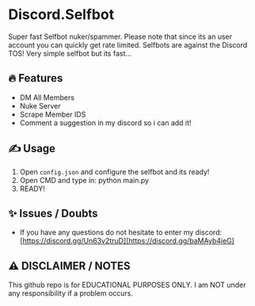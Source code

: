 # Discord.Selfbot
Super fast Selfbot nuker/spammer.
Please note that since its an user account you can quickly get rate limited.
Selfbots are against the Discord TOS!
Very simple selfbot but its fast...

## 🔥 Features
- DM All Members
- Nuke Server
- Scrape Member IDS
- Comment a suggestion in my discord so i can add it!

## ✍️ Usage
1. Open `config.json` and configure the selfbot and its ready!
2. Open CMD and type in: python main.py
3. READY!

## ✨ Issues / Doubts

- If you have any questions do not hesitate to enter my discord: [https://discord.gg/Un63v2truD](https://discord.gg/baMAyb4jeG)

## ⚠️ DISCLAIMER / NOTES
This github repo is for EDUCATIONAL PURPOSES ONLY. I am NOT under any responsibility if a problem occurs.

